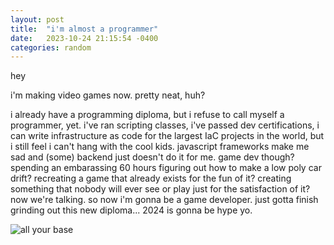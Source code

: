 ```yaml
---
layout: post
title:  "i'm almost a programmer"
date:   2023-10-24 21:15:54 -0400
categories: random
---
```

hey

i'm making video games now.  pretty neat, huh?

i already have a programming diploma, but i refuse to call myself a programmer, yet.  i've ran scripting classes, i've passed dev certifications, i can write infrastructure as code for the largest IaC projects in the world, but i still feel i can't hang with the cool kids.  javascript frameworks make me sad and (some) backend just doesn't do it for me.  game dev though?  spending an embarassing 60 hours figuring out how to make a low poly car drift?  recreating a game that already exists for the fun of it?  creating something that nobody will ever see or play just for the satisfaction of it?  now we're talking.  so now i'm gonna be a game developer.  just gotta finish grinding out this new diploma...  2024 is gonna be hype yo.

<img src="/images/allyourbase.jpg" alt="all your base" class="responsive-image">
